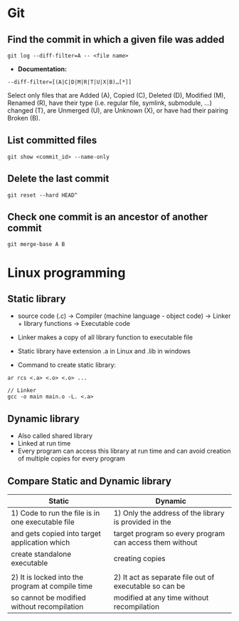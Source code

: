 # Git
## Find the commit in which a given file was added
```
git log --diff-filter=A -- <file name>
```
* **Documentation:**
```
--diff-filter=[(A|C|D|M|R|T|U|X|B)…​[*]]
```
Select only files that are Added (A), Copied (C), Deleted (D), Modified (M), 
Renamed (R), have their type (i.e. regular file, symlink, submodule, …​) changed (T), 
are Unmerged (U), are Unknown (X), or have had their pairing Broken (B).

## List committed files
```
git show <commit_id> --name-only
```

## Delete the last commit
```
git reset --hard HEAD^
```

## Check one commit is an ancestor of another commit
```
git merge-base A B
```

# Linux programming

## Static library

* source code (.c) -> Compiler (machine language - object code) -> Linker + library functions -> Executable code

* Linker makes a copy of all library function to executable file

* Static library have extension .a in Linux and .lib in windows
* Command to create static library:
```
ar rcs <.a> <.o> <.o> ...

// Linker
gcc -o main main.o -L. <.a>
```
## Dynamic library

* Also called shared library
* Linked at run time
* Every program can access this library at run time and can avoid creation of multiple copies for every program

## Compare Static and Dynamic library
|                       Static                     |                            Dynamic                     |
|--------------------------------------------------|--------------------------------------------------------|
|1) Code to run the file is in one executable file |1) Only the address of the library is provided in the   |
|and gets copied into target application which     |target program so every program can access them without |
|create standalone executable                      |creating copies                                         |
|                                                  |                                                        |
|2) It is locked into the program at compile time  |2) It act as separate file out of executable so can be  |
|so cannot be modified without recompilation       |modified at any time without recompilation              |


